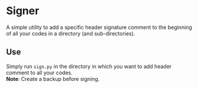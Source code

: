 # Signer
A simple utility to add a specific header signature comment to the beginning of all your codes in a directory (and sub-directories).

## Use
Simply run `sign.py` in the directory in which you want to add header comment to all your codes.  
**Note**: Create a backup before signing.
